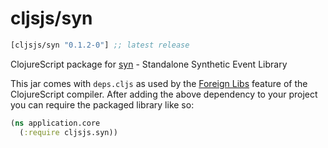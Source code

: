 # cljsjs/syn
[](dependency)
```clojure
[cljsjs/syn "0.1.2-0"] ;; latest release
```
[](/dependency)

ClojureScript package for [syn](syn) - Standalone Synthetic Event Library

This jar comes with `deps.cljs` as used by the [Foreign Libs][flibs] feature
of the ClojureScript compiler. After adding the above dependency to your project
you can require the packaged library like so:

```clojure
(ns application.core
  (:require cljsjs.syn))
```
[syn]: https://github.com/bitovi/syn
[flibs]: https://github.com/clojure/clojurescript/wiki/Packaging-Foreign-Dependencies
